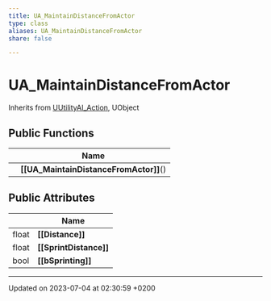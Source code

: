 ```yaml
---
title: UA_MaintainDistanceFromActor
type: class
aliases: UA_MaintainDistanceFromActor
share: false

---
```


# UA_MaintainDistanceFromActor





Inherits from [UUtilityAI_Action](/docs/SDK/Source/Classes/classUUtilityAI__Action.md), UObject

## Public Functions

|                | Name           |
| -------------- | -------------- |
| | **[[UA_MaintainDistanceFromActor]]**() |

## Public Attributes

|                | Name           |
| -------------- | -------------- |
| float | **[[Distance]]**  |
| float | **[[SprintDistance]]**  |
| bool | **[[bSprinting]]**  |

-------------------------------

Updated on 2023-07-04 at 02:30:59 +0200